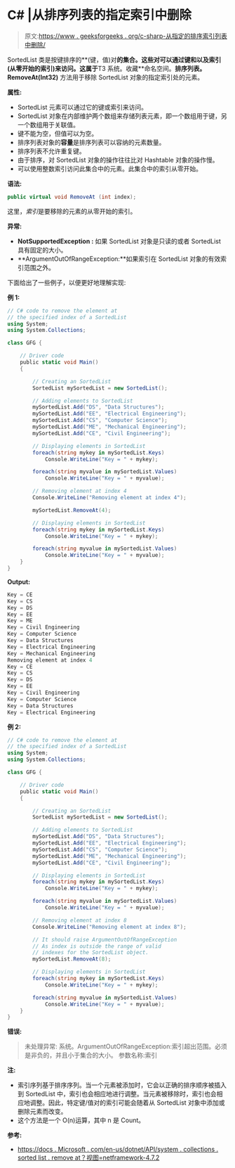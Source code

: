 # C# |从排序列表的指定索引中删除

> 原文:[https://www . geeksforgeeks . org/c-sharp-从指定的排序索引列表中删除/](https://www.geeksforgeeks.org/c-sharp-remove-from-the-specified-index-of-a-sortedlist/)

SortedList 类是按键排序的**(键，值)对**的集合。这些对可以通过键和以及索引(从零开始的索引)来访问。这属于**T3 系统。收藏**命名空间。**排序列表。RemoveAt(Int32)** 方法用于移除 SortedList 对象的指定索引处的元素。

**属性:**

*   SortedList 元素可以通过它的键或索引来访问。
*   SortedList 对象在内部维护两个数组来存储列表元素，即一个数组用于键，另一个数组用于关联值。
*   键不能为空，但值可以为空。
*   排序列表对象的**容量**是排序列表可以容纳的元素数量。
*   排序列表不允许重复键。
*   由于排序，对 SortedList 对象的操作往往比对 Hashtable 对象的操作慢。
*   可以使用整数索引访问此集合中的元素。此集合中的索引从零开始。

**语法:**

```cs
public virtual void RemoveAt (int index);

```

这里，*索引*是要移除的元素的从零开始的索引。

**异常:**

*   **NotSupportedException :** 如果 SortedList 对象是只读的或者 SortedList 具有固定的大小。
*   **ArgumentOutOfRangeException:**如果索引在 SortedList 对象的有效索引范围之外。

下面给出了一些例子，以便更好地理解实现:

**例 1:**

```cs
// C# code to remove the element at
// the specified index of a SortedList
using System;
using System.Collections;

class GFG {

    // Driver code
    public static void Main()
    {

        // Creating an SortedList
        SortedList mySortedList = new SortedList();

        // Adding elements to SortedList
        mySortedList.Add("DS", "Data Structures");
        mySortedList.Add("EE", "Electrical Engineering");
        mySortedList.Add("CS", "Computer Science");
        mySortedList.Add("ME", "Mechanical Engineering");
        mySortedList.Add("CE", "Civil Engineering");

        // Displaying elements in SortedList
        foreach(string mykey in mySortedList.Keys)
            Console.WriteLine("Key = " + mykey);

        foreach(string myvalue in mySortedList.Values)
            Console.WriteLine("Key = " + myvalue);

        // Removing element at index 4
        Console.WriteLine("Removing element at index 4");

        mySortedList.RemoveAt(4);

        // Displaying elements in SortedList
        foreach(string mykey in mySortedList.Keys)
            Console.WriteLine("Key = " + mykey);

        foreach(string myvalue in mySortedList.Values)
            Console.WriteLine("Key = " + myvalue);
    }
}
```

**Output:**

```cs
Key = CE
Key = CS
Key = DS
Key = EE
Key = ME
Key = Civil Engineering
Key = Computer Science
Key = Data Structures
Key = Electrical Engineering
Key = Mechanical Engineering
Removing element at index 4
Key = CE
Key = CS
Key = DS
Key = EE
Key = Civil Engineering
Key = Computer Science
Key = Data Structures
Key = Electrical Engineering

```

**例 2:**

```cs
// C# code to remove the element at
// the specified index of a SortedList
using System;
using System.Collections;

class GFG {

    // Driver code
    public static void Main()
    {

        // Creating an SortedList
        SortedList mySortedList = new SortedList();

        // Adding elements to SortedList
        mySortedList.Add("DS", "Data Structures");
        mySortedList.Add("EE", "Electrical Engineering");
        mySortedList.Add("CS", "Computer Science");
        mySortedList.Add("ME", "Mechanical Engineering");
        mySortedList.Add("CE", "Civil Engineering");

        // Displaying elements in SortedList
        foreach(string mykey in mySortedList.Keys)
            Console.WriteLine("Key = " + mykey);

        foreach(string myvalue in mySortedList.Values)
            Console.WriteLine("Key = " + myvalue);

        // Removing element at index 8
        Console.WriteLine("Removing element at index 8");

        // It should raise ArgumentOutOfRangeException
        // As index is outside the range of valid
        // indexes for the SortedList object.
        mySortedList.RemoveAt(8);

        // Displaying elements in SortedList
        foreach(string mykey in mySortedList.Keys)
            Console.WriteLine("Key = " + mykey);

        foreach(string myvalue in mySortedList.Values)
            Console.WriteLine("Key = " + myvalue);
    }
}
```

**错误:**

> 未处理异常:
> 系统。ArgumentOutOfRangeException:索引超出范围。必须是非负的，并且小于集合的大小。
> 参数名称:索引

**注:**

*   索引序列基于排序序列。当一个元素被添加时，它会以正确的排序顺序被插入到 SortedList 中，索引也会相应地进行调整。当元素被移除时，索引也会相应地调整。因此，特定键/值对的索引可能会随着从 SortedList 对象中添加或删除元素而改变。
*   这个方法是一个 O(n)运算，其中 n 是 Count。

**参考:**

*   [https://docs . Microsoft . com/en-us/dotnet/API/system . collections . sorted list . remove at？视图=netframework-4.7.2](https://docs.microsoft.com/en-us/dotnet/api/system.collections.sortedlist.removeat?view=netframework-4.7.2)